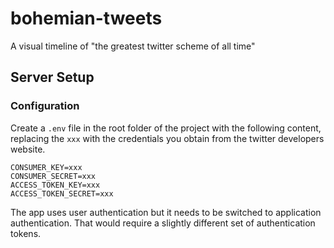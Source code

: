 # bohemian-tweets
A visual timeline of "the greatest twitter scheme of all time"

## Server Setup
### Configuration
Create a `.env` file in the root folder of the project with the following content, replacing the `xxx` with the credentials you obtain from the twitter developers website.
```
CONSUMER_KEY=xxx
CONSUMER_SECRET=xxx
ACCESS_TOKEN_KEY=xxx
ACCESS_TOKEN_SECRET=xxx
```
The app uses user authentication but it needs to be switched to application authentication. That would require a slightly different set of authentication tokens.
